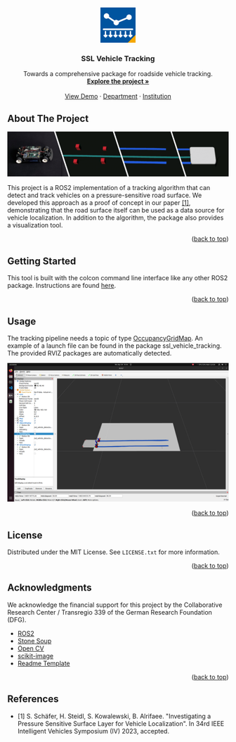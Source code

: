 <a name="readme-top"></a>

<br />
<div align="center">
  <a href="https://github.com/othneildrew/Best-README-Template">
    <img src="documentation/logo.png" alt="Logo" width="80" height="80">
  </a>

  <h3 align="center">SSL Vehicle Tracking</h3>

  <p align="center">
    Towards a comprehensive package for roadside vehicle tracking.
    <br />
    <a href="https://github.com/embedded-software-laboratory/ssl-vehicle-tracking"><strong>Explore the project »</strong></a>
    <br />
    <br />
    <a href="https://www.youtube.com/watch?v=8wBv1dOc0Ag">View Demo</a>
    ·
    <a href="https://cpm.embedded.rwth-aachen.de/">Department</a>
    ·
    <a href="https://embedded.rwth-aachen.de/">Institution</a>
  </p>
</div>


<!-- ABOUT THE PROJECT -->
## About The Project

![Title Image](documentation/title_image.png)

This project is a ROS2 implementation of a tracking algorithm that can detect and track vehicles on a pressure-sensitive road surface. We developed this approach as a proof of concept in our paper <a href="#references">[1]</a>, demonstrating that the road surface itself can be used as a data source for vehicle localization. In addition to the algorithm, the package also provides a visualization tool.

<p align="right">(<a href="#readme-top">back to top</a>)</p>

<!-- GETTING STARTED -->
## Getting Started

This tool is built with the colcon command line interface like any other ROS2 package. Instructions are found [here](https://docs.ros.org/en/humble/Tutorials/Beginner-Client-Libraries/Colcon-Tutorial.html).


<p align="right">(<a href="#readme-top">back to top</a>)</p>

<!-- USAGE EXAMPLES -->
## Usage

The tracking pipeline needs a topic of type [OccupancyGridMap](http://docs.ros.org/en/api/nav_msgs/html/msg/OccupancyGrid.html). An example of a launch file can be found in the package ssl_vehicle_tracking. The provided RVIZ packages are automatically detected.

![Title Image](documentation/rviz.png)


<p align="right">(<a href="#readme-top">back to top</a>)</p>

<!-- LICENSE -->
## License

Distributed under the MIT License. See `LICENSE.txt` for more information.

<p align="right">(<a href="#readme-top">back to top</a>)</p>

<!-- ACKNOWLEDGMENTS -->
## Acknowledgments

We acknowledge the financial support for this project by the Collaborative Research Center / Transregio 339 of the German Research Foundation (DFG).

* [ROS2](https://docs.ros.org/en/humble/index.html)
* [Stone Soup](https://stonesoup.readthedocs.io/)
* [Open CV](https://opencv.org/)
* [scikit-image](https://scikit-image.org/)
* [Readme Template](https://github.com/othneildrew/Best-README-Template)

<p align="right">(<a href="#readme-top">back to top</a>)</p>

## References
<a name="references"></a>

* [1] S. Schäfer, H. Steidl, S. Kowalewski, B. Alrifaee. "Investigating a Pressure Sensitive Surface Layer for Vehicle Localization". In 34rd IEEE Intelligent Vehicles Symposium (IV) 2023, accepted.
